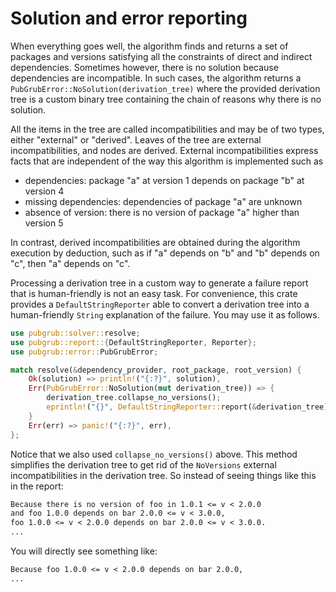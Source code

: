 # Solution and error reporting

When everything goes well, the algorithm finds and returns
a set of packages and versions satisfying all the constraints
of direct and indirect dependencies.
Sometimes however, there is no solution because dependencies are incompatible.
In such cases, the algorithm returns a `PubGrubError::NoSolution(derivation_tree)`
where the provided derivation tree is a custom binary tree
containing the chain of reasons why there is no solution.

All the items in the tree are called incompatibilities
and may be of two types, either "external" or "derived".
Leaves of the tree are external incompatibilities,
and nodes are derived.
External incompatibilities express facts that are independent
of the way this algorithm is implemented such as
 - dependencies: package "a" at version 1 depends on package "b" at version 4
 - missing dependencies: dependencies of package "a" are unknown
 - absence of version: there is no version of package "a" higher than version 5

In contrast, derived incompatibilities are obtained during the algorithm execution by deduction,
such as if "a" depends on "b" and "b" depends on "c", then "a" depends on "c".

Processing a derivation tree in a custom way to generate a failure report
that is human-friendly is not an easy task.
For convenience, this crate provides a `DefaultStringReporter`
able to convert a derivation tree into a human-friendly `String`
explanation of the failure.
You may use it as follows.

```rust
use pubgrub::solver::resolve;
use pubgrub::report::{DefaultStringReporter, Reporter};
use pubgrub::error::PubGrubError;

match resolve(&dependency_provider, root_package, root_version) {
    Ok(solution) => println!("{:?}", solution),
    Err(PubGrubError::NoSolution(mut derivation_tree)) => {
        derivation_tree.collapse_no_versions();
        eprintln!("{}", DefaultStringReporter::report(&derivation_tree));
    }
    Err(err) => panic!("{:?}", err),
};
```

Notice that we also used `collapse_no_versions()` above.
This method simplifies the derivation tree to get rid of the
`NoVersions` external incompatibilities in the derivation tree.
So instead of seeing things like this in the report:

```txt
Because there is no version of foo in 1.0.1 <= v < 2.0.0
and foo 1.0.0 depends on bar 2.0.0 <= v < 3.0.0,
foo 1.0.0 <= v < 2.0.0 depends on bar 2.0.0 <= v < 3.0.0.
...
```

You will directly see something like:

```txt
Because foo 1.0.0 <= v < 2.0.0 depends on bar 2.0.0,
...
```
